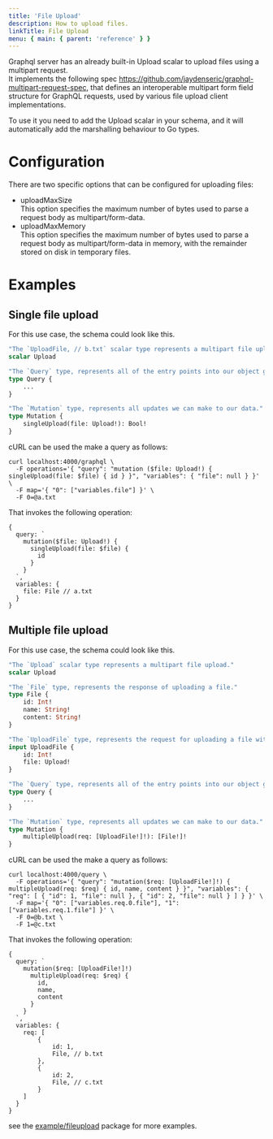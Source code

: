 ```yaml
---
title: 'File Upload'
description: How to upload files.
linkTitle: File Upload
menu: { main: { parent: 'reference' } }
---
```


Graphql server has an already built-in Upload scalar to upload files using a multipart request. \
It implements the following spec https://github.com/jaydenseric/graphql-multipart-request-spec, 
that defines an interoperable multipart form field structure for GraphQL requests, used by 
various file upload client implementations. 

To use it you need to add the Upload scalar in your schema, and it will automatically add the
marshalling behaviour to Go types.

# Configuration
There are two specific options that can be configured for uploading files:
- uploadMaxSize \
This option specifies the maximum number of bytes used to parse a request body as multipart/form-data.
- uploadMaxMemory \
This option specifies the maximum number of bytes used to parse a request body as
multipart/form-data in memory, with the remainder stored on disk in temporary files.

# Examples

## Single file upload
For this use case, the schema could look like this.

```graphql
"The `UploadFile, // b.txt` scalar type represents a multipart file upload."
scalar Upload

"The `Query` type, represents all of the entry points into our object graph."
type Query {
    ...
}

"The `Mutation` type, represents all updates we can make to our data."
type Mutation {
    singleUpload(file: Upload!): Bool!
}
```

cURL can be used the make a query as follows:  
```
curl localhost:4000/graphql \
  -F operations='{ "query": "mutation ($file: Upload!) { singleUpload(file: $file) { id } }", "variables": { "file": null } }' \
  -F map='{ "0": ["variables.file"] }' \
  -F 0=@a.txt
```

That invokes the following operation:
```
{
  query: `
    mutation($file: Upload!) {
      singleUpload(file: $file) {
        id
      }
    }
  `,
  variables: {
    file: File // a.txt
  }
}
```

## Multiple file upload
For this use case, the schema could look like this.
		
```graphql
"The `Upload` scalar type represents a multipart file upload."
scalar Upload

"The `File` type, represents the response of uploading a file."
type File {
    id: Int!
    name: String!
    content: String!
}

"The `UploadFile` type, represents the request for uploading a file with a certain payload."
input UploadFile {
    id: Int!
    file: Upload!
}

"The `Query` type, represents all of the entry points into our object graph."
type Query {
    ...
}

"The `Mutation` type, represents all updates we can make to our data."
type Mutation {
    multipleUpload(req: [UploadFile!]!): [File!]!
}

```

cURL can be used the make a query as follows:  

```
curl localhost:4000/query \
  -F operations='{ "query": "mutation($req: [UploadFile!]!) { multipleUpload(req: $req) { id, name, content } }", "variables": { "req": [ { "id": 1, "file": null }, { "id": 2, "file": null } ] } }' \
  -F map='{ "0": ["variables.req.0.file"], "1": ["variables.req.1.file"] }' \
  -F 0=@b.txt \
  -F 1=@c.txt
```

That invokes the following operation:
```
{
  query: `
    mutation($req: [UploadFile!]!)
      multipleUpload(req: $req) {
        id,
        name,
        content
      }
    }
  `,
  variables: {
    req: [
        {
            id: 1,
            File, // b.txt
        },
        {
            id: 2,
            File, // c.txt
        }
    ] 
  }
}
```

see the [example/fileupload](https://github.com/99designs/gqlgen/tree/master/example/fileupload) package for more examples.
